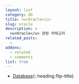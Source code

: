 ```yaml
---
layout: list
category: db
title: <u>Oracle</u>
slug: oracle
description: >
  <u>Oracle</u> 관련 카테고리
related_posts:
  -
addons:
  - related
  - comments
list: true
---
```


* [Database]{:.heading.flip-title}

[Database]: /db/
